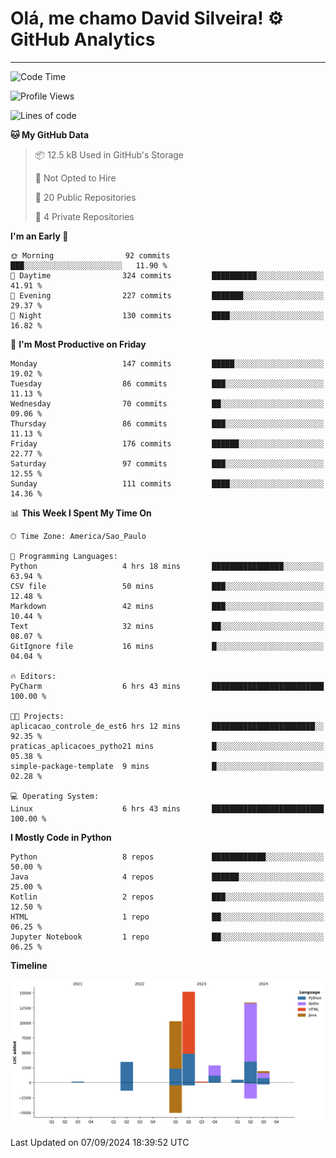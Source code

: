 
# Olá, me chamo David Silveira! ⚙️ GitHub Analytics

---
<!--START_SECTION:waka-->
![Code Time](http://img.shields.io/badge/Code%20Time-204%20hrs%2039%20mins-blue)

![Profile Views](http://img.shields.io/badge/Profile%20Views-0-blue)

![Lines of code](https://img.shields.io/badge/From%20Hello%20World%20I%27ve%20Written-47.8%20thousand%20lines%20of%20code-blue)

**🐱 My GitHub Data** 

> 📦 12.5 kB Used in GitHub's Storage 
 > 
> 🚫 Not Opted to Hire
 > 
> 📜 20 Public Repositories 
 > 
> 🔑 4 Private Repositories 
 > 
**I'm an Early 🐤** 

```text
🌞 Morning                92 commits          ███░░░░░░░░░░░░░░░░░░░░░░   11.90 % 
🌆 Daytime                324 commits         ██████████░░░░░░░░░░░░░░░   41.91 % 
🌃 Evening                227 commits         ███████░░░░░░░░░░░░░░░░░░   29.37 % 
🌙 Night                  130 commits         ████░░░░░░░░░░░░░░░░░░░░░   16.82 % 
```
📅 **I'm Most Productive on Friday** 

```text
Monday                   147 commits         █████░░░░░░░░░░░░░░░░░░░░   19.02 % 
Tuesday                  86 commits          ███░░░░░░░░░░░░░░░░░░░░░░   11.13 % 
Wednesday                70 commits          ██░░░░░░░░░░░░░░░░░░░░░░░   09.06 % 
Thursday                 86 commits          ███░░░░░░░░░░░░░░░░░░░░░░   11.13 % 
Friday                   176 commits         ██████░░░░░░░░░░░░░░░░░░░   22.77 % 
Saturday                 97 commits          ███░░░░░░░░░░░░░░░░░░░░░░   12.55 % 
Sunday                   111 commits         ████░░░░░░░░░░░░░░░░░░░░░   14.36 % 
```


📊 **This Week I Spent My Time On** 

```text
🕑︎ Time Zone: America/Sao_Paulo

💬 Programming Languages: 
Python                   4 hrs 18 mins       ████████████████░░░░░░░░░   63.94 % 
CSV file                 50 mins             ███░░░░░░░░░░░░░░░░░░░░░░   12.48 % 
Markdown                 42 mins             ███░░░░░░░░░░░░░░░░░░░░░░   10.44 % 
Text                     32 mins             ██░░░░░░░░░░░░░░░░░░░░░░░   08.07 % 
GitIgnore file           16 mins             █░░░░░░░░░░░░░░░░░░░░░░░░   04.04 % 

🔥 Editors: 
PyCharm                  6 hrs 43 mins       █████████████████████████   100.00 % 

🐱‍💻 Projects: 
aplicacao_controle_de_est6 hrs 12 mins       ███████████████████████░░   92.35 % 
praticas_aplicacoes_pytho21 mins             █░░░░░░░░░░░░░░░░░░░░░░░░   05.38 % 
simple-package-template  9 mins              █░░░░░░░░░░░░░░░░░░░░░░░░   02.28 % 

💻 Operating System: 
Linux                    6 hrs 43 mins       █████████████████████████   100.00 % 
```

**I Mostly Code in Python** 

```text
Python                   8 repos             ████████████░░░░░░░░░░░░░   50.00 % 
Java                     4 repos             ██████░░░░░░░░░░░░░░░░░░░   25.00 % 
Kotlin                   2 repos             ███░░░░░░░░░░░░░░░░░░░░░░   12.50 % 
HTML                     1 repo              ██░░░░░░░░░░░░░░░░░░░░░░░   06.25 % 
Jupyter Notebook         1 repo              ██░░░░░░░░░░░░░░░░░░░░░░░   06.25 % 
```



**Timeline**

![Lines of Code chart](https://raw.githubusercontent.com/DavidSilveira80/DavidSilveira80/master/assets/bar_graph.png)


 Last Updated on 07/09/2024 18:39:52 UTC
<!--END_SECTION:waka-->



